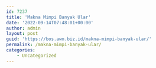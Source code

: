 ```yaml
---
id: 7237
title: 'Makna Mimpi Banyak Ular'
date: '2022-09-14T07:48:01+00:00'
author: admin
layout: post
guid: 'https://bos.awn.biz.id/makna-mimpi-banyak-ular/'
permalink: /makna-mimpi-banyak-ular/
categories:
    - Uncategorized
---
```


